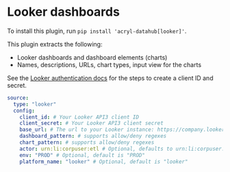 # Looker dashboards

To install this plugin, run `pip install 'acryl-datahub[looker]'`.

This plugin extracts the following:

- Looker dashboards and dashboard elements (charts)
- Names, descriptions, URLs, chart types, input view for the charts

See the [Looker authentication docs](https://docs.looker.com/reference/api-and-integration/api-auth#authentication_with_an_sdk) for the steps to create a client ID and secret.

```yml
source:
  type: "looker"
  config:
    client_id: # Your Looker API3 client ID
    client_secret: # Your Looker API3 client secret
    base_url: # The url to your Looker instance: https://company.looker.com:19999 or https://looker.company.com, or similar.
    dashboard_pattern: # supports allow/deny regexes
    chart_pattern: # supports allow/deny regexes
    actor: urn:li:corpuser:etl # Optional, defaults to urn:li:corpuser:etl
    env: "PROD" # Optional, default is "PROD"
    platform_name: "looker" # Optional, default is "looker"
```
